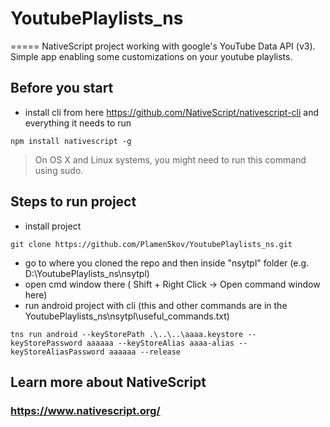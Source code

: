 # YoutubePlaylists_ns 
=====
NativeScript project working with google's YouTube Data API (v3). Simple app enabling some customizations on your youtube playlists.

## Before you start

* install cli from here https://github.com/NativeScript/nativescript-cli and everything it needs to run
```Shell
npm install nativescript -g
```
> On OS X and Linux systems, you might need to run this command using sudo.

## Steps to run project

* install project
```Shell
git clone https://github.com/Plamen5kov/YoutubePlaylists_ns.git
```
* go to where you cloned the repo and then inside "nsytpl" folder (e.g. D:\YoutubePlaylists_ns\nsytpl) 
* open cmd window there ( Shift + Right Click  -> Open command window here)
* run android project with cli (this and other commands are in the YoutubePlaylists_ns\nsytpl\useful_commands.txt)
```Shell
tns run android --keyStorePath .\..\..\aaaa.keystore --keyStorePassword aaaaaa --keyStoreAlias aaaa-alias --keyStoreAliasPassword aaaaaa --release
```
## Learn more about NativeScript
### https://www.nativescript.org/
